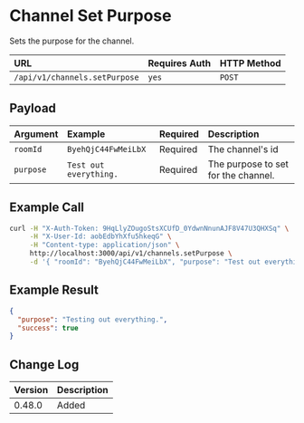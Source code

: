 # Channel Set Purpose

Sets the purpose for the channel.

| URL | Requires Auth | HTTP Method |
| :--- | :--- | :--- |
| `/api/v1/channels.setPurpose` | `yes` | `POST` |

## Payload

| Argument | Example | Required | Description |
| :--- | :--- | :--- | :--- |
| `roomId` | `ByehQjC44FwMeiLbX` | Required | The channel's id |
| `purpose` | `Test out everything.` | Required | The purpose to set for the channel. |

## Example Call

```bash
curl -H "X-Auth-Token: 9HqLlyZOugoStsXCUfD_0YdwnNnunAJF8V47U3QHXSq" \
     -H "X-User-Id: aobEdbYhXfu5hkeqG" \
     -H "Content-type: application/json" \
     http://localhost:3000/api/v1/channels.setPurpose \
     -d '{ "roomId": "ByehQjC44FwMeiLbX", "purpose": "Test out everything" }'
```

## Example Result

```json
{
  "purpose": "Testing out everything.",
  "success": true
}
```

## Change Log

| Version | Description |
| :--- | :--- |
| 0.48.0 | Added |
